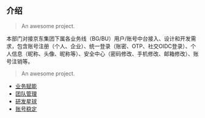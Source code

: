 ## 介绍
> An awesome project.

本部门对接京东集团下属各业务线（BG/BU）用户/账号中台接入、设计和开发需求，包含账号注册（个人、企业）、统一登录（账密、OTP、社交OIDC登录）、个人信息（昵称、头像、昵称等）、安全中心（密码修改、手机修改、邮箱修改）、账号注销等。

> An awesome project.
* [业务赋能](/title0/README.md)
* [团队管理](/title1/README.md)
* [研发星球](/title2/README.md)
* [账号稳定](/title3/README.md)

